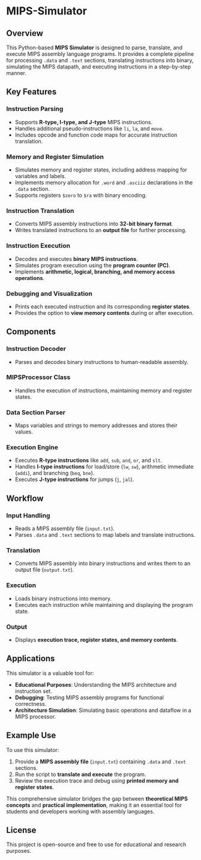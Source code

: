 # MIPS-Simulator
## Overview
This Python-based **MIPS Simulator** is designed to parse, translate, and execute MIPS assembly language programs. It provides a complete pipeline for processing `.data` and `.text` sections, translating instructions into binary, simulating the MIPS datapath, and executing instructions in a step-by-step manner.

## Key Features
### Instruction Parsing
- Supports **R-type, I-type, and J-type** MIPS instructions.
- Handles additional pseudo-instructions like `li`, `la`, and `move`.
- Includes opcode and function code maps for accurate instruction translation.

### Memory and Register Simulation
- Simulates memory and register states, including address mapping for variables and labels.
- Implements memory allocation for `.word` and `.asciiz` declarations in the `.data` section.
- Supports registers `$zero` to `$ra` with binary encoding.

### Instruction Translation
- Converts MIPS assembly instructions into **32-bit binary format**.
- Writes translated instructions to an **output file** for further processing.

### Instruction Execution
- Decodes and executes **binary MIPS instructions**.
- Simulates program execution using the **program counter (PC)**.
- Implements **arithmetic, logical, branching, and memory access operations**.

### Debugging and Visualization
- Prints each executed instruction and its corresponding **register states**.
- Provides the option to **view memory contents** during or after execution.

## Components
### Instruction Decoder
- Parses and decodes binary instructions to human-readable assembly.

### MIPSProcessor Class
- Handles the execution of instructions, maintaining memory and register states.

### Data Section Parser
- Maps variables and strings to memory addresses and stores their values.

### Execution Engine
- Executes **R-type instructions** like `add`, `sub`, `and`, `or`, and `slt`.
- Handles **I-type instructions** for load/store (`lw`, `sw`), arithmetic immediate (`addi`), and branching (`beq`, `bne`).
- Executes **J-type instructions** for jumps (`j`, `jal`).

## Workflow
### Input Handling
- Reads a MIPS assembly file (`input.txt`).
- Parses `.data` and `.text` sections to map labels and translate instructions.

### Translation
- Converts MIPS assembly into binary instructions and writes them to an output file (`output.txt`).

### Execution
- Loads binary instructions into memory.
- Executes each instruction while maintaining and displaying the program state.

### Output
- Displays **execution trace, register states, and memory contents**.

## Applications
This simulator is a valuable tool for:
- **Educational Purposes**: Understanding the MIPS architecture and instruction set.
- **Debugging**: Testing MIPS assembly programs for functional correctness.
- **Architecture Simulation**: Simulating basic operations and dataflow in a MIPS processor.

## Example Use
To use this simulator:
1. Provide a **MIPS assembly file** (`input.txt`) containing `.data` and `.text` sections.
2. Run the script to **translate and execute** the program.
3. Review the execution trace and debug using **printed memory and register states**.

This comprehensive simulator bridges the gap between **theoretical MIPS concepts** and **practical implementation**, making it an essential tool for students and developers working with assembly languages.

## License
This project is open-source and free to use for educational and research purposes.

